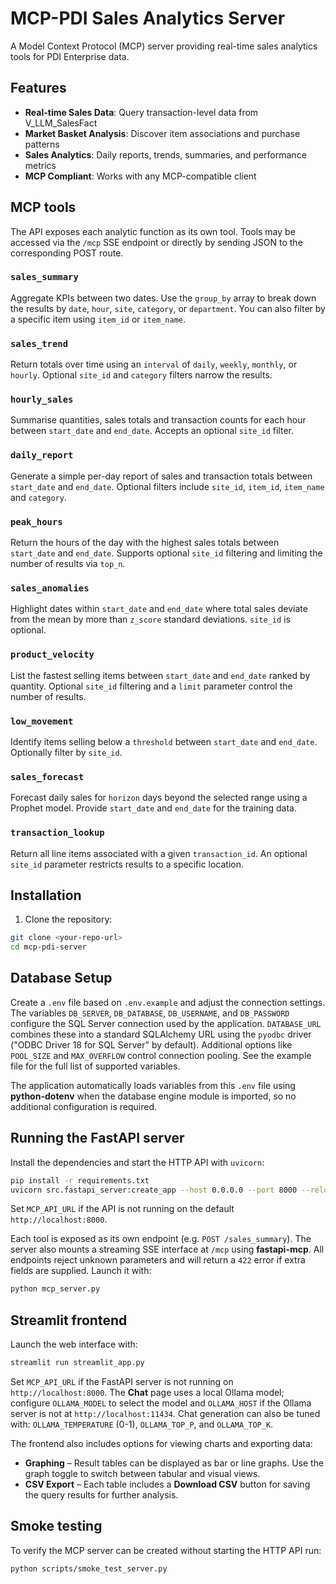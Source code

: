 # MCP-PDI Sales Analytics Server

A Model Context Protocol (MCP) server providing real-time sales analytics tools for PDI Enterprise data.

## Features

- **Real-time Sales Data**: Query transaction-level data from V_LLM_SalesFact
- **Market Basket Analysis**: Discover item associations and purchase patterns
- **Sales Analytics**: Daily reports, trends, summaries, and performance metrics
- **MCP Compliant**: Works with any MCP-compatible client

## MCP tools

The API exposes each analytic function as its own tool. Tools may be accessed
via the `/mcp` SSE endpoint or directly by sending JSON to the corresponding
POST route.

### `sales_summary`

Aggregate KPIs between two dates. Use the `group_by` array to break down the
results by `date`, `hour`, `site`, `category`, or `department`. You can also
filter by a specific item using `item_id` or `item_name`.

### `sales_trend`

Return totals over time using an `interval` of `daily`, `weekly`, `monthly`, or
`hourly`. Optional `site_id` and `category` filters narrow the results.

### `hourly_sales`

Summarise quantities, sales totals and transaction counts for each hour between
`start_date` and `end_date`. Accepts an optional `site_id` filter.

### `daily_report`

Generate a simple per-day report of sales and transaction totals between
`start_date` and `end_date`. Optional filters include `site_id`, `item_id`,
`item_name` and `category`.

### `peak_hours`

Return the hours of the day with the highest sales totals between `start_date`
and `end_date`. Supports optional `site_id` filtering and limiting the number of
results via `top_n`.

### `sales_anomalies`

Highlight dates within `start_date` and `end_date` where total sales deviate
from the mean by more than `z_score` standard deviations. `site_id` is optional.

### `product_velocity`

List the fastest selling items between `start_date` and `end_date` ranked by
quantity. Optional `site_id` filtering and a `limit` parameter control the
number of results.

### `low_movement`

Identify items selling below a `threshold` between `start_date` and `end_date`.
Optionally filter by `site_id`.

### `sales_forecast`

Forecast daily sales for `horizon` days beyond the selected range using a Prophet model. Provide `start_date` and `end_date` for the training data.

### `transaction_lookup`

Return all line items associated with a given `transaction_id`. An optional `site_id` parameter restricts results to a specific location.

## Installation

1. Clone the repository:

```bash
git clone <your-repo-url>
cd mcp-pdi-server
```

## Database Setup

Create a `.env` file based on `.env.example` and adjust the connection
settings. The variables `DB_SERVER`, `DB_DATABASE`, `DB_USERNAME`, and
`DB_PASSWORD` configure the SQL Server connection used by the application.
`DATABASE_URL` combines these into a standard SQLAlchemy URL using the
`pyodbc` driver ("ODBC Driver 18 for SQL Server" by default). Additional options like `POOL_SIZE` and `MAX_OVERFLOW`
control connection pooling. See the example file for the full list of
supported variables.

The application automatically loads variables from this `.env` file
using **python-dotenv** when the database engine module is imported, so
no additional configuration is required.


## Running the FastAPI server

Install the dependencies and start the HTTP API with `uvicorn`:

```bash
pip install -r requirements.txt
uvicorn src.fastapi_server:create_app --host 0.0.0.0 --port 8000 --reload
```

Set `MCP_API_URL` if the API is not running on the default `http://localhost:8000`.

Each tool is exposed as its own endpoint (e.g. `POST /sales_summary`). The server
also mounts a streaming SSE interface at `/mcp` using **fastapi-mcp**.
All endpoints reject unknown parameters and will return a `422` error if extra
fields are supplied.
Launch it with:

```bash
python mcp_server.py
```


## Streamlit frontend

Launch the web interface with:

```bash
streamlit run streamlit_app.py
```


Set `MCP_API_URL` if the FastAPI server is not running on `http://localhost:8000`.
The **Chat** page uses a local Ollama model; configure `OLLAMA_MODEL` to select the
model and `OLLAMA_HOST` if the Ollama server is not at `http://localhost:11434`.
Chat generation can also be tuned with:
`OLLAMA_TEMPERATURE` (0-1), `OLLAMA_TOP_P`, and `OLLAMA_TOP_K`.

The frontend also includes options for viewing charts and exporting data:

- **Graphing** – Result tables can be displayed as bar or line graphs.
  Use the graph toggle to switch between tabular and visual views.
- **CSV Export** – Each table includes a **Download CSV** button
  for saving the query results for further analysis.


## Smoke testing

To verify the MCP server can be created without starting the HTTP API run:

```bash
python scripts/smoke_test_server.py
```

